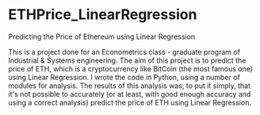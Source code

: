 # ETHPrice_LinearRegression
Predicting the Price of Ethereum using Linear Regression

This is a project done for an Econometrics class - graduate program of Industrial & Systems engineering. The aim of this project is to predict the price of ETH, which is a cryptocurrency like BitCoin (the most famous one) using Linear Regression. I wrote the code in Python, using a number of modules for analysis. The results of this analysis was, to put it simply, that it's not possible to accurately (or at least, with good enough accuracy and using a correct analysis) predict the price of ETH using Linear Regression. 

